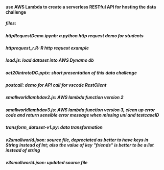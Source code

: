 ####  use AWS Lambda to create a serverless RESTful API for hosting the data challenge 


##### files:

##### httpRequestDemo.ipynb: a python http request demo for students  
##### httprequest_r.R:	R http request example  	
##### load.js: load dataset into AWS Dynamo db   
##### oct20introtoDC.pptx: short presentation of this data challenge  
##### postcall: demo for API call for vscode RestClient  
##### smallworldlambdav2.js: AWS lambda function version 2  
##### smallworldlambdav3.js: AWS lambda function version 3, clean up error code and return sensible error message when missing uni and testcaseID  
##### transform_dataset-v1.py: data transformation  
##### v2smallworld.json: source file, depreciated as better to have keys in String instead of Int; also the value of key "friends" is better to be a list instead of string  
##### v3smallworld.json:  updated source file    


